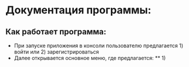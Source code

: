 # Документация программы: 

## Как работает программа: 

* При запуске приложения в консоли пользователю предлагается 1) войти или 2) зарегистрироваться
* Далее открывается основное меню, где предлагается:
** 1) 
